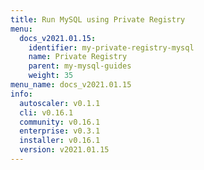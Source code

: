 ```yaml
---
title: Run MySQL using Private Registry
menu:
  docs_v2021.01.15:
    identifier: my-private-registry-mysql
    name: Private Registry
    parent: my-mysql-guides
    weight: 35
menu_name: docs_v2021.01.15
info:
  autoscaler: v0.1.1
  cli: v0.16.1
  community: v0.16.1
  enterprise: v0.3.1
  installer: v0.16.1
  version: v2021.01.15
---
```


